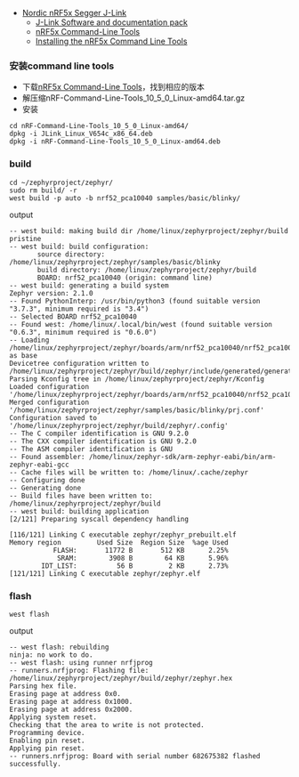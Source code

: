 * [Nordic nRF5x Segger J-Link](https://docs.zephyrproject.org/latest/guides/tools/nordic_segger.html#nordic-segger)
  * [J-Link Software and documentation pack](https://www.segger.com/downloads/jlink/)
  * [nRF5x Command-Line Tools](https://www.nordicsemi.com/Software-and-Tools/Development-Tools/nRF-Command-Line-Tools/Download)
  * [Installing the nRF5x Command Line Tools](https://infocenter.nordicsemi.com/index.jsp?topic=%2Fug_nrf5x_cltools%2FUG%2Fcltools%2Fnrf5x_installation.html)


### 安装command line tools

* 下载[nRF5x Command-Line Tools](https://www.nordicsemi.com/Software-and-Tools/Development-Tools/nRF-Command-Line-Tools/Download)，找到相应的版本
* 解压缩nRF-Command-Line-Tools_10_5_0_Linux-amd64.tar.gz
* 安装
```
cd nRF-Command-Line-Tools_10_5_0_Linux-amd64/
dpkg -i JLink_Linux_V654c_x86_64.deb
dpkg -i nRF-Command-Line-Tools_10_5_0_Linux-amd64.deb
```


### build
```
cd ~/zephyrproject/zephyr/
sudo rm build/ -r
west build -p auto -b nrf52_pca10040 samples/basic/blinky/
```
output
```
-- west build: making build dir /home/linux/zephyrproject/zephyr/build pristine
-- west build: build configuration:
       source directory: /home/linux/zephyrproject/zephyr/samples/basic/blinky
       build directory: /home/linux/zephyrproject/zephyr/build
       BOARD: nrf52_pca10040 (origin: command line)
-- west build: generating a build system
Zephyr version: 2.1.0
-- Found PythonInterp: /usr/bin/python3 (found suitable version "3.7.3", minimum required is "3.4") 
-- Selected BOARD nrf52_pca10040
-- Found west: /home/linux/.local/bin/west (found suitable version "0.6.3", minimum required is "0.6.0")
-- Loading /home/linux/zephyrproject/zephyr/boards/arm/nrf52_pca10040/nrf52_pca10040.dts as base
Devicetree configuration written to /home/linux/zephyrproject/zephyr/build/zephyr/include/generated/generated_dts_board.conf
Parsing Kconfig tree in /home/linux/zephyrproject/zephyr/Kconfig
Loaded configuration '/home/linux/zephyrproject/zephyr/boards/arm/nrf52_pca10040/nrf52_pca10040_defconfig'
Merged configuration '/home/linux/zephyrproject/zephyr/samples/basic/blinky/prj.conf'
Configuration saved to '/home/linux/zephyrproject/zephyr/build/zephyr/.config'
-- The C compiler identification is GNU 9.2.0
-- The CXX compiler identification is GNU 9.2.0
-- The ASM compiler identification is GNU
-- Found assembler: /home/linux/zephyr-sdk/arm-zephyr-eabi/bin/arm-zephyr-eabi-gcc
-- Cache files will be written to: /home/linux/.cache/zephyr
-- Configuring done
-- Generating done
-- Build files have been written to: /home/linux/zephyrproject/zephyr/build
-- west build: building application
[2/121] Preparing syscall dependency handling

[116/121] Linking C executable zephyr/zephyr_prebuilt.elf
Memory region         Used Size  Region Size  %age Used
           FLASH:       11772 B       512 KB      2.25%
            SRAM:        3908 B        64 KB      5.96%
        IDT_LIST:          56 B         2 KB      2.73%
[121/121] Linking C executable zephyr/zephyr.elf
```

### flash
```
west flash
```
output
```
-- west flash: rebuilding
ninja: no work to do.
-- west flash: using runner nrfjprog
-- runners.nrfjprog: Flashing file: /home/linux/zephyrproject/zephyr/build/zephyr/zephyr.hex
Parsing hex file.
Erasing page at address 0x0.
Erasing page at address 0x1000.
Erasing page at address 0x2000.
Applying system reset.
Checking that the area to write is not protected.
Programming device.
Enabling pin reset.
Applying pin reset.
-- runners.nrfjprog: Board with serial number 682675382 flashed successfully.
```
